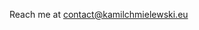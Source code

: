 Reach me at contact@kamilchmielewski.eu

<!---
kmchm/kmchm is a ✨ special ✨ repository because its `README.md` (this file) appears on your GitHub profile.
You can click the Preview link to take a look at your changes.
--->
